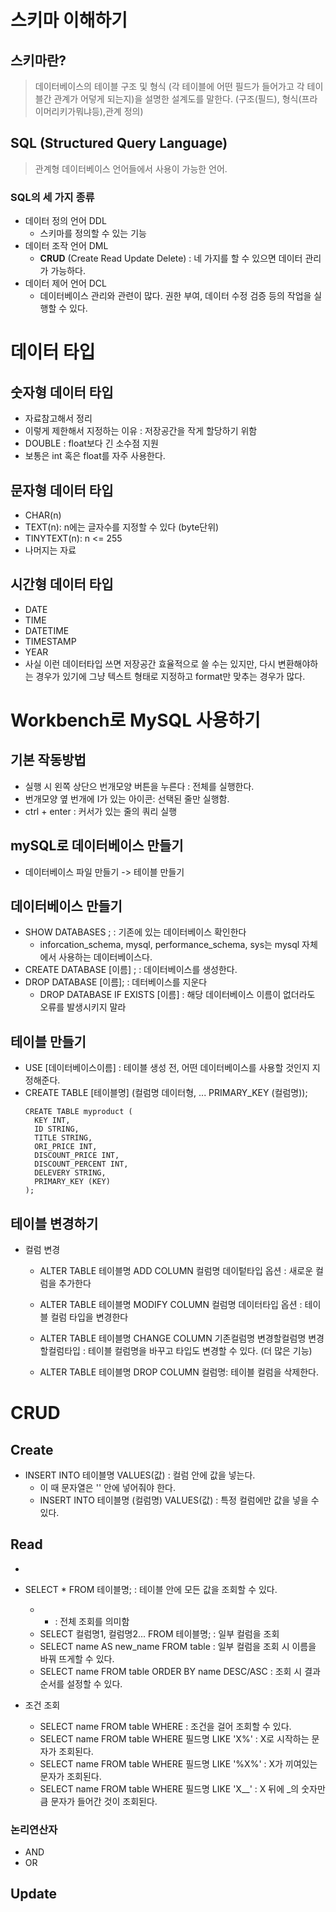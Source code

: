 # 스키마 이해하기 
## 스키마란?
> 데이터베이스의 테이블 구조 및 형식 (각 테이블에 어떤 필드가 들어가고 각 테이블간 관계가 어덯게 되는지)을 설명한 설계도를 말한다. (구조(필드), 형식(프라이머리키가뭐냐등),관계 정의)

## SQL (Structured Query Language)
> 관계형 데이터베이스 언어들에서 사용이 가능한 언어.  
### SQL의 세 가지 종류 
* 데이터 정의 언어 DDL
  * 스키마를 정의할 수 있는 기능
* 데이터 조작 언어 DML
  * **CRUD** (Create Read Update Delete) : 네 가지를 할 수 있으면 데이터 관리가 가능하다.
* 데이터 제어 언어 DCL 
  * 데이터베이스 관리와 관련이 많다. 권한 부여, 데이터 수정 검증 등의 작업을 실행할 수 있다.
  
# 데이터 타입
## 숫자형 데이터 타입
* 자료참고해서 정리 
* 이렇게 제한해서 지정하는 이유 : 저장공간을 작게 할당하기 위함
* DOUBLE : float보다 긴 소수점 지원
* 보통은 int 혹은 float를 자주 사용한다.

## 문자형 데이터 타입
* CHAR(n)
* TEXT(n): n에는 글자수를 지정할 수 있다 (byte단위)
* TINYTEXT(n): n <= 255
* 나머지는 자료

## 시간형 데이터 타입
* DATE
* TIME
* DATETIME
* TIMESTAMP
* YEAR
* 사실 이런 데이터타입 쓰면 저장공간 효율적으로 쓸 수는 있지만, 다시 변환해야하는 경우가 있기에 그냥 텍스트 형태로 지정하고 format만 맞추는 경우가 많다.

# Workbench로 MySQL 사용하기

## 기본 작동방법
* 실행 시 왼쪽 상단으 번개모양 버튼을 누른다 : 전체를 실행한다.
* 번개모양 옆 번개에 I가 있는 아이콘: 선택된 줄만 실행함.
* ctrl + enter : 커서가 있는 줄의 쿼리 실행

## mySQL로 데이터베이스 만들기
* 데이터베이스 파일 만들기 -> 테이블 만들기
## 데이터베이스 만들기 
* SHOW DATABASES ; : 기존에 있는 데이터베이스 확인한다
  * inforcation_schema, mysql, performance_schema, sys는 mysql 자체에서 사용하는 데이터베이스다.
* CREATE DATABASE [이름] ; : 데이터베이스를 생성한다.
* DROP DATABASE [이름]; : 데터베이스를 지운다
  * DROP DATABASE IF EXISTS [이름] : 해당 데이터베이스 이름이 없더라도 오류를 발생시키지 말라 



## 테이블 만들기
* USE [데이터베이스이름] : 테이블 생성 전, 어떤 데이터베이스를 사용할 것인지 지정해준다.
* CREATE TABLE [테이블명] (컬럼명 데이터형, ... PRIMARY_KEY (컬럼명));
  ```
  CREATE TABLE myproduct (
	KEY INT,
    ID STRING,
    TITLE STRING,
    ORI_PRICE INT,
    DISCOUNT_PRICE INT,
    DISCOUNT_PERCENT INT,
    DELEVERY STRING,
    PRIMARY_KEY (KEY)
  );
  ```

## 테이블 변경하기
* 컬럼 변경
  * ALTER TABLE 테이블명 ADD COLUMN 컬럼명 데이텉타입 옵션 : 새로운 컬럼을 추가한다

  * ALTER TABLE 테이블명 MODIFY COLUMN 컬럼명 데이터타입 옵션 : 테이블 컬럼 타입을 변경한다
  * ALTER TABLE 테이블명 CHANGE COLUMN 기존컬럼명 변경할컬럼명 변경할컬럼타입 : 테이블 컬럼명을 바꾸고 타입도 변경할 수 있다. (더 많은 기능)
  * ALTER TABLE 테이블명 DROP COLUMN 컬럼명: 테이블 컬럼을 삭제한다.


# CRUD

## Create
* INSERT INTO 테이블명 VALUES(값) : 컬럼 안에 값을 넣는다. 
  * 이 때 문자열은 '' 안에 넣어줘야 한다.
  * INSERT INTO 테이블명 (컬럼명) VALUES(값) : 특정 컬럼에만 값을 넣을 수 있다.

## Read
* 

* SELECT * FROM 테이블명; : 테이블 안에 모든 값을 조회할 수 있다.
  * * : 전체 조회를 의미함
  * SELECT 컬럼명1, 컬럼명2... FROM 테이블명; : 일부 컬럼을 조회
  * SELECT name AS new_name FROM table : 일부 컬럼을 조회 시 이름을 바꿔 뜨게할 수 있다.
  * SELECT name FROM table ORDER BY name DESC/ASC : 조회 시 결과 순서를 설정할 수 있다. 

* 조건 조회
  * SELECT name FROM table WHERE : 조건을 걸어 조회할 수 있다.
  * SELECT name FROM table WHERE 필드명 LIKE 'X%' : X로 시작하는 문자가 조회된다.
  * SELECT name FROM table WHERE 필드명 LIKE '%X%' : X가 끼여있는 문자가 조회된다.
  * SELECT name FROM table WHERE 필드명 LIKE 'X__' : X 뒤에 _의 숫자만큼 문자가 들어간 것이 조회된다. 
### 논리연산자
* AND 
* OR


## Update